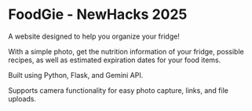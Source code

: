 # FoodGie - NewHacks 2025

A website designed to help you organize your fridge!

With a simple photo, get the nutrition information of your fridge, possible recipes, as well as estimated expiration dates for your food items.

Built using Python, Flask, and Gemini API.

Supports camera functionality for easy photo capture, links, and file uploads.

